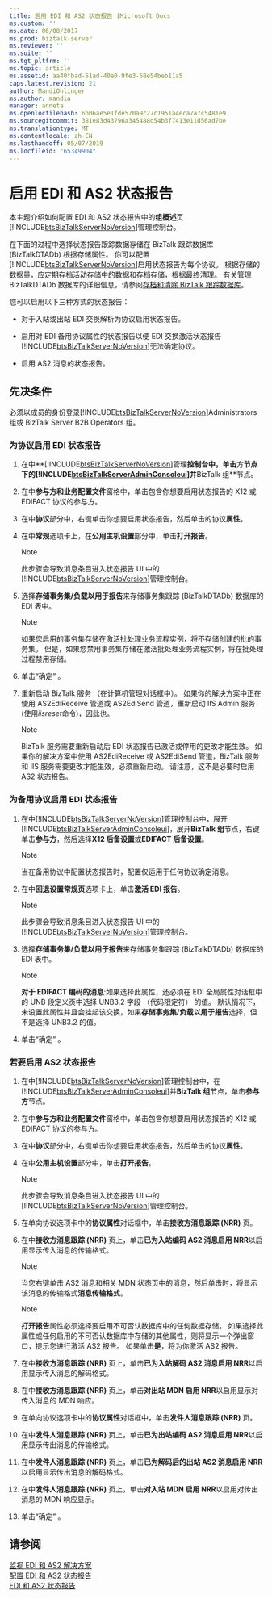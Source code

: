```yaml
---
title: 启用 EDI 和 AS2 状态报告 |Microsoft Docs
ms.custom: ''
ms.date: 06/08/2017
ms.prod: biztalk-server
ms.reviewer: ''
ms.suite: ''
ms.tgt_pltfrm: ''
ms.topic: article
ms.assetid: aa40fbad-51ad-40e0-9fe3-68e54beb11a5
caps.latest.revision: 21
author: MandiOhlinger
ms.author: mandia
manager: anneta
ms.openlocfilehash: 6b06ae5e1fde570a9c27c1951a4eca7a7c5481e9
ms.sourcegitcommit: 381e83d43796a345488d54b3f7413e11d56ad7be
ms.translationtype: MT
ms.contentlocale: zh-CN
ms.lasthandoff: 05/07/2019
ms.locfileid: "65349904"
---
```

# <a name="enabling-edi-and-as2-status-reports"></a>启用 EDI 和 AS2 状态报告
本主题介绍如何配置 EDI 和 AS2 状态报告中的**组概述**页[!INCLUDE[btsBizTalkServerNoVersion](../includes/btsbiztalkservernoversion-md.md)]管理控制台。  
  
 在下面的过程中选择状态报告跟踪数据存储在 BizTalk 跟踪数据库 (BizTalkDTADb) 根据存储属性。 你可以配置[!INCLUDE[btsBizTalkServerNoVersion](../includes/btsbiztalkservernoversion-md.md)]启用状态报告为每个协议。 根据存储的数据量，应定期存档活动存储中的数据和存档存储，根据最终清理。 有关管理 BizTalkDTADb 数据库的详细信息，请参阅[存档和清除 BizTalk 跟踪数据库](../core/archiving-and-purging-the-biztalk-tracking-database.md)。  
  
 您可以启用以下三种方式的状态报告：  
  
- 对于入站或出站 EDI 交换解析为协议启用状态报告。  
  
- 启用对 EDI 备用协议属性的状态报告以便 EDI 交换激活状态报告[!INCLUDE[btsBizTalkServerNoVersion](../includes/btsbiztalkservernoversion-md.md)]无法确定协议。  
  
- 启用 AS2 消息的状态报告。  
  
## <a name="prerequisites"></a>先决条件  
 必须以成员的身份登录[!INCLUDE[btsBizTalkServerNoVersion](../includes/btsbiztalkservernoversion-md.md)]Administrators 组或 BizTalk Server B2B Operators 组。  
  
### <a name="to-enable-edi-status-reports-for-an-agreement"></a>为协议启用 EDI 状态报告  
  
1. 在中**[!INCLUDE[btsBizTalkServerNoVersion](../includes/btsbiztalkservernoversion-md.md)]管理**控制台中，单击**方**节点下的[!INCLUDE[btsBizTalkServerAdminConsoleui](../includes/btsbiztalkserveradminconsoleui-md.md)]并**BizTalk 组**节点。  
  
2. 在中**参与方和业务配置文件**窗格中，单击包含你想要启用状态报告的 X12 或 EDIFACT 协议的参与方。  
  
3. 在中**协议**部分中，右键单击你想要启用状态报告，然后单击的协议**属性**。  
  
4. 在中**常规**选项卡上，在**公用主机设置**部分中，单击**打开报告**。  
  
   > [!NOTE]
   >  此步骤会导致消息条目进入状态报告 UI 中的[!INCLUDE[btsBizTalkServerNoVersion](../includes/btsbiztalkservernoversion-md.md)]管理控制台。  
  
5. 选择**存储事务集/负载以用于报告**来存储事务集跟踪 (BizTalkDTADb) 数据库的 EDI 表中。  
  
   > [!NOTE]
   >  如果您启用的事务集存储在激活批处理业务流程实例，将不存储创建的批的事务集。 但是，如果您禁用事务集存储在激活批处理业务流程实例，将在批处理过程禁用存储。  
  
6. 单击“确定” 。  
  
7. 重新启动 BizTalk 服务 （在计算机管理对话框中）。 如果你的解决方案中正在使用 AS2EdiReceive 管道或 AS2EdiSend 管道，重新启动 IIS Admin 服务 (使用*iisreset*命令)，因此也。  
  
   > [!NOTE]
   >  BizTalk 服务需要重新启动后 EDI 状态报告已激活或停用的更改才能生效。 如果你的解决方案中使用 AS2EdiReceive 或 AS2EdiSend 管道，BizTalk 服务和 IIS 服务需要更改才能生效，必须重新启动。 请注意，这不是必要时启用 AS2 状态报告。  
  
### <a name="to-enable-edi-status-reports-for-fallback-agreements"></a>为备用协议启用 EDI 状态报告  
  
1. 在中[!INCLUDE[btsBizTalkServerNoVersion](../includes/btsbiztalkservernoversion-md.md)]管理控制台中，展开[!INCLUDE[btsBizTalkServerAdminConsoleui](../includes/btsbiztalkserveradminconsoleui-md.md)]，展开**BizTalk 组**节点，右键单击**参与方**，然后选择**X12 后备设置**或**EDIFACT 后备设置**。  
  
   > [!NOTE]
   >  当在备用协议中配置状态报告时，配置仅适用于任何协议确定消息。  
  
2. 在中**回退设置常规页**选项卡上，单击**激活 EDI 报告**。  
  
   > [!NOTE]
   >  此步骤会导致消息条目进入状态报告 UI 中的[!INCLUDE[btsBizTalkServerNoVersion](../includes/btsbiztalkservernoversion-md.md)]管理控制台。  
  
3. 选择**存储事务集/负载以用于报告**来存储事务集跟踪 (BizTalkDTADb) 数据库的 EDI 表中。  
  
   > [!NOTE]
   >  **对于 EDIFACT 编码的消息**:如果选择此属性，还必须在 EDI 全局属性对话框中的 UNB 段定义页中选择 UNB3.2 字段 （代码限定符） 的值。 默认情况下，未设置此属性并且会挂起该交换，如果**存储事务集/负载以用于报告**选择，但不是选择 UNB3.2 的值。  
  
4. 单击“确定” 。  
  
### <a name="to-enable-as2-status-reports"></a>若要启用 AS2 状态报告  
  
1. 在中[!INCLUDE[btsBizTalkServerNoVersion](../includes/btsbiztalkservernoversion-md.md)]管理控制台中，在[!INCLUDE[btsBizTalkServerAdminConsoleui](../includes/btsbiztalkserveradminconsoleui-md.md)]并**BizTalk 组**节点，单击**参与方**节点。  
  
2. 在中**参与方和业务配置文件**窗格中，单击包含你想要启用状态报告的 X12 或 EDIFACT 协议的参与方。  
  
3. 在中**协议**部分中，右键单击你想要启用状态报告，然后单击的协议**属性**。  
  
4. 在中**公用主机设置**部分中，单击**打开报告**。  
  
   > [!NOTE]
   >  此步骤会导致消息条目进入状态报告 UI 中的[!INCLUDE[btsBizTalkServerNoVersion](../includes/btsbiztalkservernoversion-md.md)]管理控制台。  
  
5. 在单向协议选项卡中的**协议属性**对话框中，单击**接收方消息跟踪 (NRR)** 页。  
  
6. 在中**接收方消息跟踪 (NRR)** 页上，单击**已为入站编码 AS2 消息启用 NRR**以启用显示传入消息的传输格式。  
  
   > [!NOTE]
   >  当您右键单击 AS2 消息和相关 MDN 状态页中的消息，然后单击时，将显示该消息的传输格式**消息传输格式**。  
  
   > [!NOTE]
   >  **打开报告**属性必须选择要启用不可否认数据库中的任何数据存储。 如果选择此属性或任何启用的不可否认数据库中存储的其他属性，则将显示一个弹出窗口，提示您进行激活 AS2 报告。 如果单击**是**，将为你激活 AS2 报告。  
  
7. 在中**接收方消息跟踪 (NRR)** 页上，单击**已为入站解码 AS2 消息启用 NRR**以启用显示传入消息的解码格式。  
  
8. 在中**接收方消息跟踪 (NRR)** 页上，单击**对出站 MDN 启用 NRR**以启用显示对传入消息的 MDN 响应。  
  
9. 在单向协议选项卡中的**协议属性**对话框中，单击**发件人消息跟踪 (NRR)** 页。  
  
10. 在中**发件人消息跟踪 (NRR)** 页上，单击**已为出站编码 AS2 消息启用 NRR**以启用显示传出消息的传输格式。  
  
11. 在中**发件人消息跟踪 (NRR)** 页上，单击**已为解码后的出站 AS2 消息启用 NRR**以启用显示传出消息的解码格式。  
  
12. 在中**发件人消息跟踪 (NRR)** 页上，单击**对入站 MDN 启用 NRR**以启用对传出消息的 MDN 响应显示。  
  
13. 单击“确定” 。  
  
## <a name="see-also"></a>请参阅  
 [监视 EDI 和 AS2 解决方案](../core/monitoring-edi-and-as2-solutions.md)   
 [配置 EDI 和 AS2 状态报告](../core/configuring-an-edi-and-as2-status-report.md)   
 [EDI 和 AS2 状态报告](../core/edi-and-as2-status-reporting.md)   